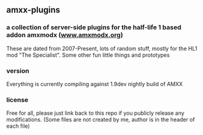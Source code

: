 ## amxx-plugins
### a collection of server-side plugins for the half-life 1 based addon amxmodx (www.amxmodx.org)
These are dated from 2007-Present, lots of random stuff, mostly for the HL1 mod "The Specialist".
Some other fun little things and prototypes

### version
Everything is currently compiling against 1.9dev nightly build of AMXX
 
### license
Free for all, please just link back to this repo if you publicly release any modifications. (Some files are not created by me, author is in the header of each file)
